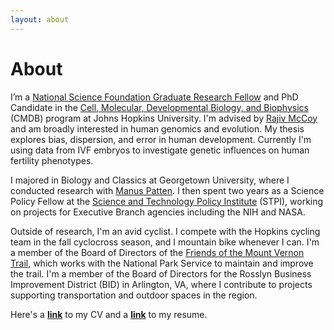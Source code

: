 ```yaml
---
layout: about
---
```


# About

I’m a [National Science Foundation Graduate Research Fellow](https://nsfgrfp.org/) and PhD Candidate in the [Cell, Molecular, Developmental Biology, and Biophysics](https://cmdb.jhu.edu/) (CMDB) program at Johns Hopkins University. I'm advised by [Rajiv McCoy](https://mccoy-lab.org/) and am broadly interested in human genomics and evolution. My thesis explores bias, dispersion, and error in human development. Currently I'm using data from IVF embryos to investigate genetic influences on human fertility phenotypes.

I majored in Biology and Classics at Georgetown University, where I conducted research with [Manus Patten](https://www.pattenlab.com/). I then spent two years as a Science Policy Fellow at the [Science and Technology Policy Institute](https://www.ida.org/en/ida-ffrdcs/science-and-technology-policy-institute) (STPI), working on projects for Executive Branch agencies including the NIH and NASA.

Outside of research, I'm an avid cyclist. I compete with the Hopkins cycling team in the fall cyclocross season, and I mountain bike whenever I can. I'm a member of the Board of Directors of the [Friends of the Mount Vernon Trail](https://mountvernontrail.org/), which works with the National Park Service to maintain and improve the trail. I'm a member of the Board of Directors for the Rosslyn Business Improvement District (BID) in Arlington, VA, where I contribute to projects supporting transportation and outdoor spaces in the region. 

Here's a **[link](https://drive.google.com/uc?id=1ib1U1J82RV1Z33QT39u8M_BGk_nJ-LMk/view?usp=download)** to my CV and a **[link](https://drive.google.com/uc?id=1g_VISyFLMjH4smPUAiEGWKRyim5eJy3F&export=download)** to my resume.

